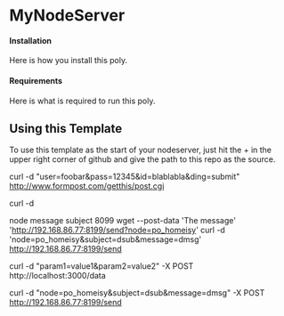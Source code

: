 # MyNodeServer

#### Installation

Here is how you install this poly.

#### Requirements

Here is what is required to run this poly.

## Using this Template

To use this template as the start of your nodeserver, just hit the + in the upper
right corner of github and give the path to this repo as the source.

curl -d "user=foobar&pass=12345&id=blablabla&ding=submit" \
    http://www.formpost.com/getthis/post.cgi

curl -d

node
message
subject
8099
wget --post-data 'The message' 'http://192.168.86.77:8199/send?node=po_homeisy'
curl -d 'node=po_homeisy&subject=dsub&message=dmsg' http://192.168.86.77:8199/send

curl -d "param1=value1&param2=value2" -X POST http://localhost:3000/data

curl -d "node=po_homeisy&subject=dsub&message=dmsg" -X POST http://192.168.86.77:8199/send
